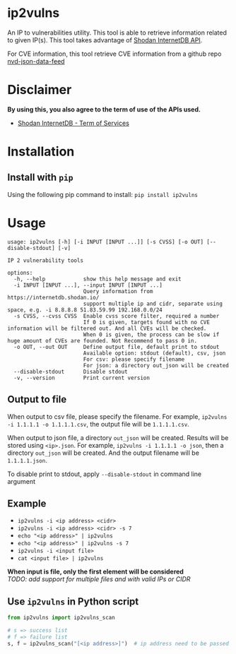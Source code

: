 # ip2vulns

An IP to vulnerabilities utility.
This tool is able to retrieve information related to given IP(s).
This tool takes advantage of [Shodan InternetDB API](https://internetdb.shodan.io/).

For CVE information, this tool retrieve CVE information from a github repo [nvd-json-data-feed](https://github.com/fkie-cad/nvd-json-data-feeds/)

# Disclaimer

**By using this, you also agree to the term of use of the APIs used.**

- [Shodan InternetDB - Term of Services](https://static.shodan.io/legal/terms.html)

# Installation

## Install with `pip`

Using the following pip command to install: `pip install ip2vulns`

# Usage

```text
usage: ip2vulns [-h] [-i INPUT [INPUT ...]] [-s CVSS] [-o OUT] [--disable-stdout] [-v]

IP 2 vulnerability tools

options:
  -h, --help            show this help message and exit
  -i INPUT [INPUT ...], --input INPUT [INPUT ...]
                        Query information from https://internetdb.shodan.io/
                        support multiple ip and cidr, separate using space, e.g. -i 8.8.8.8 51.83.59.99 192.168.0.0/24
  -s CVSS, --cvss CVSS  Enable cvss score filter, required a number
                        If 0 is given, targets found with no CVE information will be filtered out. And all CVEs will be checked.
                        When 0 is given, the process can be slow if huge amount of CVEs are founded. Not Recommend to pass 0 in.
  -o OUT, --out OUT     Define output file, default print to stdout
                        Available option: stdout (default), csv, json
                        For csv: please specify filename
                        For json: a directory out_json will be created
  --disable-stdout      Disable stdout
  -v, --version         Print current version
```

## Output to file

When output to csv file, please specify the filename.
For example, `ip2vulns -i 1.1.1.1 -o 1.1.1.1.csv`, the output file will be `1.1.1.1.csv`.

When output to json file, a directory `out_json` will be created. Results will be stored using `<ip>.json`.
For example, `ip2vulns -i 1.1.1.1 -o json`, then a directory `out_json` will be created. And the output filename will be `1.1.1.1.json`.

To disable print to stdout, apply `--disable-stdout` in command line argument

## Example

- `ip2vulns -i <ip address> <cidr>`
- `ip2vulns -i <ip address> <cidr> -s 7`
- `echo "<ip address>" | ip2vulns`
- `echo "<ip address>" | ip2vulns -s 7`
- `ip2vulns -i <input file>`
- `cat <input file> | ip2vulns`

**When input is file, only the first element will be considered**<br>_TODO: add support for multiple files and with valid IPs or CIDR_

## Use `ip2vulns` in Python script

```python
from ip2vulns import ip2vulns_scan

# s => success list
# f => failure list
s, f = ip2vulns_scan("[<ip address>]")  # ip address need to be passed in as a LIST
```
